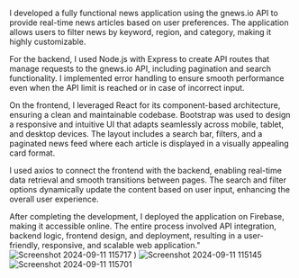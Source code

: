 I developed a fully functional news application using the gnews.io API to provide real-time news articles based on user preferences. The application allows users to filter news by keyword, region, and category, making it highly customizable.

For the backend, I used Node.js with Express to create API routes that manage requests to the gnews.io API, including pagination and search functionality. I implemented error handling to ensure smooth performance even when the API limit is reached or in case of incorrect input.

On the frontend, I leveraged React for its component-based architecture, ensuring a clean and maintainable codebase. Bootstrap was used to design a responsive and intuitive UI that adapts seamlessly across mobile, tablet, and desktop devices. The layout includes a search bar, filters, and a paginated news feed where each article is displayed in a visually appealing card format.

I used axios to connect the frontend with the backend, enabling real-time data retrieval and smooth transitions between pages. The search and filter options dynamically update the content based on user input, enhancing the overall user experience.

After completing the development, I deployed the application on Firebase, making it accessible online. The entire process involved API integration, backend logic, frontend design, and deployment, resulting in a user-friendly, responsive, and scalable web application."![Screenshot 2024-09-11 115717](https://github.com/user-attachments/assets/32101429-50ef-412a-8e67-cfc21f0020e3)
)
![Screenshot 2024-09-11 115145](https://github.com/user-attachments/assets/295e7226-481d-4fd6-96b7-544ad4b009c3)
![Screenshot 2024-09-11 115701](https://github.com/user-attachments/assets/454d927c-fdd1-4586-9ae5-49eb66c3d4a6)
